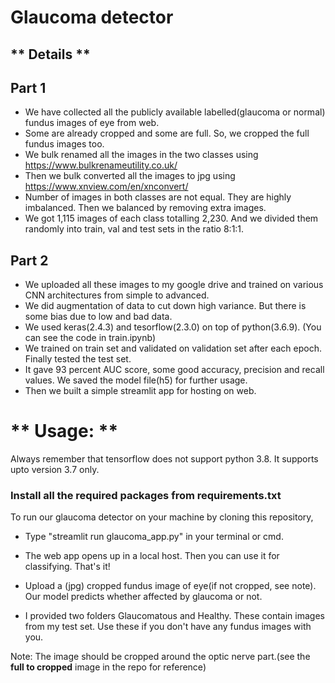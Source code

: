 # Glaucoma detector

## ** Details **
## Part 1
* We have collected all the publicly available labelled(glaucoma or normal) fundus images of eye from web. 
* Some are already cropped and some are full. So, we cropped the full fundus images too. 
* We bulk renamed all the images in the two classes using https://www.bulkrenameutility.co.uk/
* Then we bulk converted all the images to jpg using https://www.xnview.com/en/xnconvert/
* Number of images in both classes are not equal. They are highly imbalanced. Then we balanced by removing extra images.
* We got 1,115 images of each class totalling 2,230. And we divided them randomly into train, val and test sets in the ratio 8:1:1.
## Part 2
* We uploaded all these images to my google drive and trained on various CNN architectures from simple to advanced.
* We did augmentation of data to cut down high variance. But there is some bias due to low and bad data.
* We used keras(2.4.3) and tesorflow(2.3.0) on top of python(3.6.9). (You can see the code in train.ipynb)
* We trained on train set and validated on validation set after each epoch. Finally tested the test set.
* It gave 93 percent AUC score, some good accuracy, precision and recall values. We saved the model file(h5) for further usage.
* Then we built a simple streamlit app for hosting on web.


# ** Usage: **

Always remember that tensorflow does not support python 3.8. It supports upto version 3.7 only.
### Install all the required packages from requirements.txt

To run our glaucoma detector on your machine by cloning this repository,
* Type "streamlit run glaucoma_app.py" in your terminal or cmd.
* The web app opens up in a local host. Then you can use it for classifying. That's it!

* Upload a (jpg) cropped fundus image of eye(if not cropped, see note). Our model predicts whether affected by glaucoma or not.
* I provided two folders Glaucomatous and Healthy. These contain images from my test set. Use these if you don't have any fundus images with you.

Note: The image should be cropped around the optic nerve part.(see the **full to cropped** image in the repo for reference)
